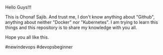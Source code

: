 Hello Guys!!!

This is Ohonaf Sajib. And trust me, I don't know anything about "Github", anything about neither "Docker" nor "Kubernetes". 
I am trying to learn this things and this repository is to share my knowledge with you all. 

Hope you all like this. 

#newindevops
#devopsbeginner

